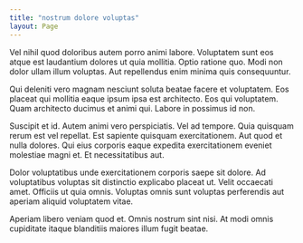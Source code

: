 ```yaml
---
title: "nostrum dolore voluptas"
layout: Page
---
```

Vel nihil quod doloribus autem porro animi labore. Voluptatem sunt eos atque est laudantium dolores ut quia mollitia. Optio ratione quo. Modi non dolor ullam illum voluptas. Aut repellendus enim minima quis consequuntur.
 Qui deleniti vero magnam nesciunt soluta beatae facere et voluptatem. Eos placeat qui mollitia eaque ipsum ipsa est architecto. Eos qui voluptatem. Quam architecto ducimus et animi qui. Labore in possimus id non.
 Suscipit et id. Autem animi vero perspiciatis. Vel ad tempore.
Quia quisquam rerum est vel repellat. Est sapiente quisquam exercitationem. Aut quod et nulla dolores. Qui eius corporis eaque expedita exercitationem eveniet molestiae magni et. Et necessitatibus aut.
 Dolor voluptatibus unde exercitationem corporis saepe sit dolore. Ad voluptatibus voluptas sit distinctio explicabo placeat ut. Velit occaecati amet. Officiis ut quia omnis. Voluptas omnis sunt voluptas perferendis aut aperiam aliquid voluptatem vitae.
 Aperiam libero veniam quod et. Omnis nostrum sint nisi. At modi omnis cupiditate itaque blanditiis maiores illum fugit beatae.
